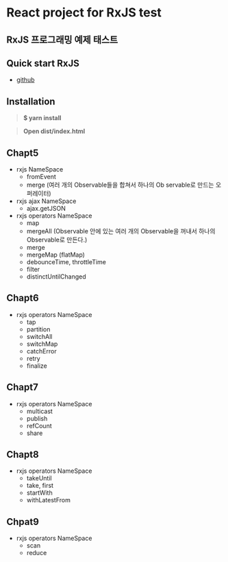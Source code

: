 # React project for RxJS test
## RxJS 프로그래밍 예제 태스트

## Quick start RxJS
- [github](https://github.com/sculove/rxjs-book)

## Installation
>**$ yarn install**

>**Open dist/index.html**

## Chapt5
- rxjs NameSpace
   - fromEvent
   - merge (여러 개의 Observable들을 합쳐서 하나의 Ob servable로 만드는 오퍼레이터)
- rxjs ajax NameSpace
   - ajax.getJSON
- rxjs operators NameSpace
   - map
   - mergeAll (Observable 안에 있는 여러 개의 Observable을 꺼내서 하나의 Observable로 만든다.)
   - merge
   - mergeMap (flatMap)
   - debounceTime, throttleTime
   - filter
   - distinctUntilChanged

## Chapt6
- rxjs operators NameSpace
   - tap
   - partition
   - switchAll
   - switchMap
   - catchError
   - retry
   - finalize

## Chapt7
- rxjs operators NameSpace
   - multicast
   - publish
   - refCount
   - share

## Chapt8
- rxjs operators NameSpace
   - takeUntil
   - take, first
   - startWith
   - withLatestFrom

## Chpat9
- rxjs operators NameSpace
   - scan
   - reduce

